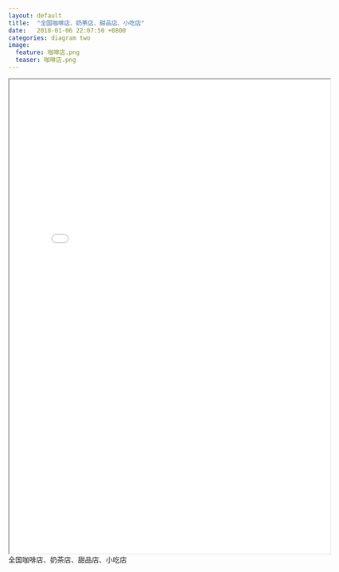 ```yaml
---  
layout: default  
title:  "全国咖啡店、奶茶店、甜品店、小吃店"  
date:   2018-01-06 22:07:50 +0800  
categories: diagram two
image:
  feature: 咖啡店.png
  teaser: 咖啡店.png
---  
```


<iframe src="<div class='tableauPlaceholder' id='viz1515298360837' style='position: relative'><noscript><a href='#'><img alt='&lt;全国咖啡店、奶茶店、甜品店、小吃店&gt; ' src='https:&#47;&#47;public.tableau.com&#47;static&#47;images&#47;1_&#47;1_5338&#47;1&#47;1_rss.png' style='border: none' /></a></noscript><object class='tableauViz'  style='display:none;'><param name='host_url' value='https%3A%2F%2Fpublic.tableau.com%2F' /> <param name='embed_code_version' value='3' /> <param name='path' value='views&#47;1_5338&#47;1?:embed=y&amp;:display_count=y&amp;publish=yes' /> <param name='toolbar' value='yes' /><param name='static_image' value='https:&#47;&#47;public.tableau.com&#47;static&#47;images&#47;1_&#47;1_5338&#47;1&#47;1.png' /> <param name='animate_transition' value='yes' /><param name='display_static_image' value='yes' /><param name='display_spinner' value='yes' /><param name='display_overlay' value='yes' /><param name='display_count' value='yes' /><param name='filter' value='publish=yes' /></object></div>                <script type='text/javascript'>                    var divElement = document.getElementById('viz1515298360837');                    var vizElement = divElement.getElementsByTagName('object')[0];                    vizElement.style.width='100%';vizElement.style.height=(divElement.offsetWidth*0.75)+'px';                    var scriptElement = document.createElement('script');                    scriptElement.src = 'https://public.tableau.com/javascripts/api/viz_v1.js';                    vizElement.parentNode.insertBefore(scriptElement, vizElement);                </script>"
				width="645" height="955"></iframe>全国咖啡店、奶茶店、甜品店、小吃店

				
				

